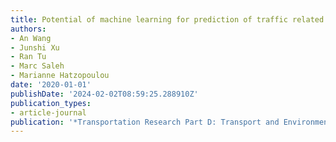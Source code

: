 ```yaml
---
title: Potential of machine learning for prediction of traffic related air pollution
authors:
- An Wang
- Junshi Xu
- Ran Tu
- Marc Saleh
- Marianne Hatzopoulou
date: '2020-01-01'
publishDate: '2024-02-02T08:59:25.288910Z'
publication_types:
- article-journal
publication: '*Transportation Research Part D: Transport and Environment*'
---
```

